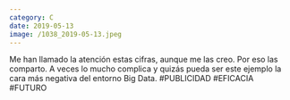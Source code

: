```yaml
--- 
category: C 
date: 2019-05-13 
image: /1038_2019-05-13.jpeg 
--- 
```


Me han llamado la atención estas cifras, aunque me las creo. Por eso las comparto. A veces lo mucho complica y quizás pueda ser este ejemplo la cara más negativa del entorno Big Data. #PUBLICIDAD #EFICACIA #FUTURO